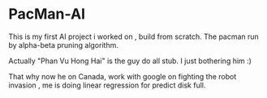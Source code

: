# PacMan-AI

This is my first AI project i worked on , build from scratch. The pacman run by alpha-beta pruning algorithm.

Actually "Phan Vu Hong Hai" is the guy do all stub. I just bothering him :) 

That why now he on Canada, work with google on fighting the robot invasion , me is doing linear regression for predict disk full. 

